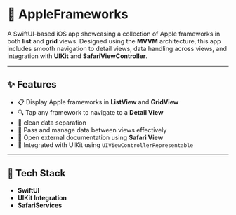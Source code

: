 # 🍏 AppleFrameworks

A SwiftUI-based iOS app showcasing a collection of Apple frameworks in both **list** and **grid** views. Designed using the **MVVM** architecture, this app includes smooth navigation to detail views, data handling across views, and integration with **UIKit** and **SafariViewController**.

---

## ✨ Features

- 📋 Display Apple frameworks in **ListView** and **GridView**
- 🔍 Tap any framework to navigate to a **Detail View**
- 🧠 clean data separation
- 🔄 Pass and manage data between views effectively
- 🔗 Open external documentation using **Safari View**
- 🧩 Integrated with UIKit using `UIViewControllerRepresentable`

---

## 🧱 Tech Stack

- **SwiftUI**
- **UIKit Integration**
- **SafariServices**



